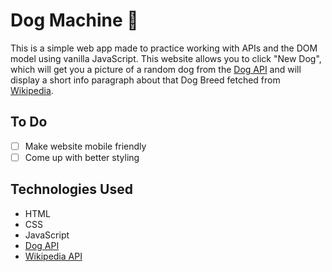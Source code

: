# Dog Machine 🐶

This is a simple web app made to practice working with APIs and the DOM model using vanilla JavaScript. This website allows you to click "New Dog", which will get you a picture of a random dog from the [Dog API](https://dog.ceo/dog-api/) and will display a short info paragraph about that Dog Breed fetched from [Wikipedia](https://en.wikipedia.org/wiki/Main_Page).

## To Do
- [ ] Make website mobile friendly
- [ ] Come up with better styling

## Technologies Used
- HTML
- CSS
- JavaScript
- [Dog API](https://dog.ceo/dog-api/)
- [Wikipedia API](https://www.mediawiki.org/wiki/API:Main_page)
